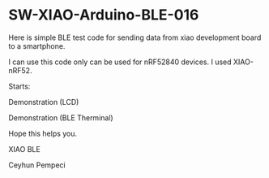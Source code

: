 # SW-XIAO-Arduino-BLE-016

Here is simple BLE test code for sending data from xiao development board to a smartphone. 

I can use this code only can be used for nRF52840 devices. I used XIAO-nRF52.

Starts:



Demonstration (LCD)



Demonstration (BLE Therminal)


Hope this helps you.

XIAO BLE

Ceyhun Pempeci
